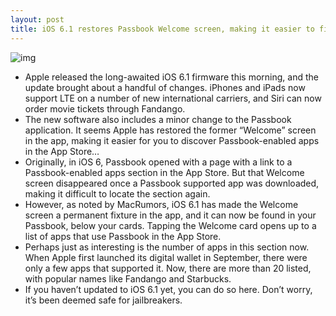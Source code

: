 ```yaml
---
layout: post
title: iOS 6.1 restores Passbook Welcome screen, making it easier to find apps
---
```

![img](http://media.idownloadblog.com/wp-content/uploads/2013/01/passbook.jpg)
* Apple released the long-awaited iOS 6.1 firmware this morning, and the update brought about a handful of changes. iPhones and iPads now support LTE on a number of new international carriers, and Siri can now order movie tickets through Fandango.
* The new software also includes a minor change to the Passbook application. It seems Apple has restored the former “Welcome” screen in the app, making it easier for you to discover Passbook-enabled apps in the App Store…
* Originally, in iOS 6, Passbook opened with a page with a link to a Passbook-enabled apps section in the App Store. But that Welcome screen disappeared once a Passbook supported app was downloaded, making it difficult to locate the section again.
* However, as noted by MacRumors, iOS 6.1 has made the Welcome screen a permanent fixture in the app, and it can now be found in your Passbook, below your cards. Tapping the Welcome card opens up to a list of apps that use Passbook in the App Store.
* Perhaps just as interesting is the number of apps in this section now. When Apple first launched its digital wallet in September, there were only a few apps that supported it. Now, there are more than 20 listed, with popular names like Fandango and Starbucks.
* If you haven’t updated to iOS 6.1 yet, you can do so here. Don’t worry, it’s been deemed safe for jailbreakers.

